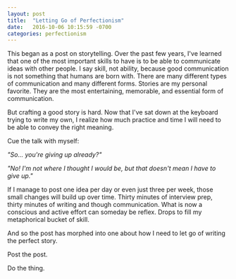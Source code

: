 ```yaml
---
layout: post
title:  "Letting Go of Perfectionism"
date:   2016-10-06 10:15:59 -0700
categories: perfectionism
---
```


This began as a post on storytelling. Over the past few years,
I've learned that one of the most
important skills to have is to be able
to communicate ideas with other people. I say skill, not
ability, because good communication is not something that
humans are born with. There are many different types of
communication and many different forms. Stories are my personal
favorite. They are the most entertaining, memorable, and
essential form of communication.

But crafting a good story is hard. Now that I've sat
down at the keyboard trying to write my own, I realize
how much practice and time I will need to be able to convey the right meaning.

Cue the talk with myself:

_"So... you're giving up already?"_

_"No! I'm not where I thought I would be, but that doesn't mean I have
to give up."_

If I manage to post one idea per day or even just three per week, those
small changes will build up over time. Thirty minutes of interview prep,
thirty minutes of writing and though communication. What is now a
conscious and active effort can someday be reflex. Drops to fill
my metaphorical bucket of skill.

And so the post has morphed into one about how I need
to let go of writing the perfect story.

Post the post.

Do the thing.
